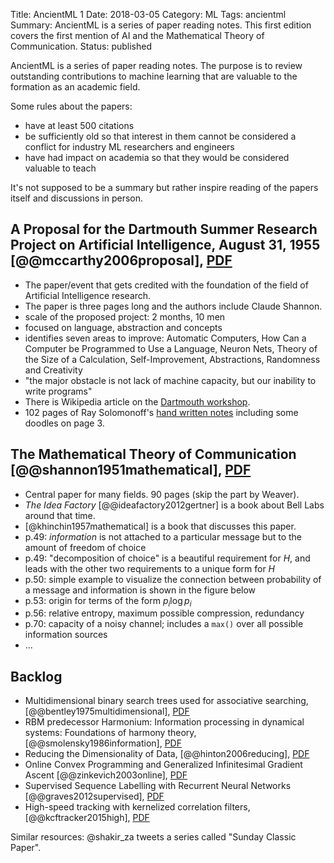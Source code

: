 Title: AncientML 1
Date: 2018-03-05
Category: ML
Tags: ancientml
Summary: AncientML is a series of paper reading notes. This first edition covers the first mention of AI and the Mathematical Theory of Communication.
Status: published

AncientML is a series of paper reading notes. The purpose is to review
outstanding contributions to machine learning that are valuable to the
formation as an academic field.

Some rules about the papers:

* have at least 500 citations
* be sufficiently old so that interest in them cannot be considered
  a conflict for industry ML researchers and engineers
* have had impact on academia so that they would be considered valuable to teach

It's not supposed to be a summary but rather inspire reading of
the papers itself and discussions in person.


## A Proposal for the Dartmouth Summer Research Project on Artificial Intelligence, August 31, 1955 [@@mccarthy2006proposal], [PDF](https://www.aaai.org/ojs/index.php/aimagazine/article/download/1904/1802)

* The paper/event that gets credited with the foundation of the field of Artificial Intelligence research.
* The paper is three pages long and the authors include Claude Shannon.
* scale of the proposed project: 2 months, 10 men
* focused on language, abstraction and concepts
* identifies seven areas to improve: Automatic Computers, How Can a Computer be
  Programmed to Use a Language, Neuron Nets, Theory of the Size of a Calculation,
  Self-Improvement, Abstractions, Randomness and Creativity
* "the major obstacle is not lack of machine capacity, but our inability to write programs"
* There is Wikipedia article on the [Dartmouth workshop](https://en.wikipedia.org/wiki/Dartmouth_workshop).
* 102 pages of Ray Solomonoff's
  [hand written notes](http://raysolomonoff.com/dartmouth/notebook/notebook.html)
  including some doodles on page 3.


## The Mathematical Theory of Communication [@@shannon1951mathematical], [PDF](http://pubman.mpdl.mpg.de/pubman/item/escidoc:2383164/component/escidoc:2383163/Shannon_Weaver_1949_Mathematical.pdf)

* Central paper for many fields. 90 pages (skip the part by Weaver).
* _The Idea Factory_ [@@ideafactory2012gertner] is a book about Bell Labs around that time.
* [@khinchin1957mathematical] is a book that discusses this paper.
* p.49: _information_ is not attached to a particular message but to the amount of
  freedom of choice
* p.49: "decomposition of choice" is a beautiful requirement for $H$, and leads with
  the other two requirements to a unique form for $H$
* p.50: simple example to visualize the connection between probability of a message and information is shown in the figure below
* p.53: origin for terms of the form $p_i\log{}p_i$
* p.56: relative entropy, maximum possible compression, redundancy
* p.70: capacity of a noisy channel; includes a `max()` over all possible information sources
* ...


## Backlog

* Multidimensional binary search trees used for associative searching,
  [@@bentley1975multidimensional],
  [PDF](http://citeseerx.ist.psu.edu/viewdoc/download?doi=10.1.1.160.335&rep=rep1&type=pdf)
* RBM predecessor Harmonium: Information processing in dynamical systems: Foundations of harmony theory,
  [@@smolensky1986information], [PDF](http://stanford.edu/~jlmcc/papers/PDP/Volume%201/Chap6_PDP86.pdf)
* Reducing the Dimensionality of Data,
  [@@hinton2006reducing], [PDF](http://www.cs.toronto.edu/~hinton/science.pdf)
* Online Convex Programming and Generalized Infinitesimal Gradient Ascent
  [@@zinkevich2003online], [PDF](http://www.aaai.org/Papers/ICML/2003/ICML03-120.pdf)
* Supervised Sequence Labelling with Recurrent Neural Networks
  [@@graves2012supervised], [PDF](https://www.cs.toronto.edu/~graves/preprint.pdf)
* High-speed tracking with kernelized correlation filters,
  [@@kcftracker2015high], [PDF](https://arxiv.org/pdf/1404.7584)

Similar resources: @shakir_za tweets a series called "Sunday Classic Paper".
